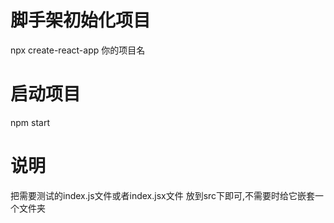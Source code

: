# 脚手架初始化项目
npx create-react-app 你的项目名

# 启动项目
npm start

# 说明
把需要测试的index.js文件或者index.jsx文件 放到src下即可,不需要时给它嵌套一个文件夹
